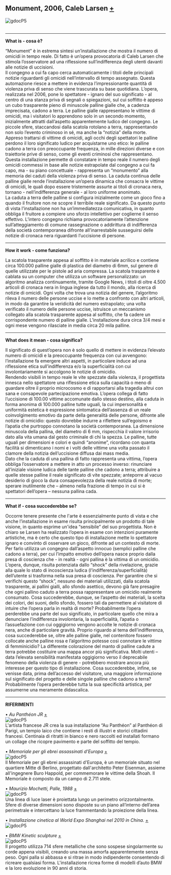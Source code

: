 ## Monument, 2006, Caleb Larsen [+](http://www.siusoon.net/dat/2008/10/08/inspiring-work-monument-if-it-bleeds-it-leads-2006-by-caleb-larsen/)
![gdocP5](http://i.imgur.com/TMwsA2c.jpg)<br><br>

***

**What is - cosa è?**     
     
 “Monument” è in estrema sintesi un’installazione che mostra il numero di omicidi in tempo reale. Di fatto è un’opera provocatoria di Caleb Larsen che stimola l’osservatore ad una riflessione sull’indifferenza degli utenti davanti alle notizie di uccisioni.  
Il congegno a cui fa capo cerca automaticamente i titoli delle principali notizie riguardanti gli omicidi nell’intervallo di tempo assegnato. Questa automazione riesce a mettere in evidenza l’impressionante quantità di violenza priva di senso che viene trascurata su base quotidiana.
L’opera, realizzata nel 2006, pone lo spettatore - ignaro del suo significato - al centro di una stanza priva di segnali o spiegazioni, sul cui soffitto è appeso un cubo trasparente pieno di minuscole palline gialle che, a cadenza imprecisata, cadono a terra. 
Le palline gialle rappresentano le vittime di omicidi, ma i visitatori lo apprendono solo in un secondo momento, inizialmente attratti dall’aspetto apparentemente ludico del congegno. Le piccole sfere, staccandosi dalla scatola rotolano a terra, rappresentando non solo l’evento criminoso in sé, ma anche la “notizia” della morte. 
Appreso trattarsi di vittime di omicidi, agli occhi degli spettatori le palline perdono il loro significato ludico per acquistarne uno etico: le palline cadono a terra con preoccupante frequenza, in mille direzioni diverse e con traiettorie prive di senso, come gli eventi criminosi che rappresentano. 
Questa installazione permette di constatare in tempo reale il numero degli omicidi commessi in base alle notizie estrapolate dal congegno a cui fa capo, ma - su piano concettuale - rappresenta un “monumento” alla memoria dei caduti della violenza priva di senso. 
La caduta continua delle palline gialle rende l’installazione un’opera dinamica che consacra le vittime di omicidi, le quali dopo essere tristemente assurte ai titoli di cronaca nera, tornano - nell’indifferenza generale - al loro uniforme anonimato.  
La caduta a terra delle palline si configura inizialmente come un gioco fino a quando il fruitore non ne scopre il terribile reale significato. Da questo punto di vista l'installazione non ha un’immediatezza comunicativa, in quanto obbliga il fruitore a compiere uno sforzo intellettivo per coglierne il senso effettivo.
L’intero congegno richiama provocatoriamente l’attenzione sull’atteggiamento di comune rassegnazione o addirittura di indifferenza della società contemporanea difronte all’inarrestabile susseguirsi delle notizie di cronaca nera riguardanti l’uccisione di persone.
 

***

**How it work - come funziona?**   
      
La scatola trasparente appesa al soffitto è in materiale acrilico e contiene circa 100.000 palline gialle di plastica del diametro di 6mm, sul genere di quelle utilizzate per le pistole ad aria compressa. 
La scatola trasparente è cablata su un computer che utilizza un software personalizzato: un algoritmo analizza continuamente, tramite Google News, i titoli di oltre 4.500 articoli di cronaca nera in lingua inglese da tutto il mondo, alla ricerca di notizie di omicidi. Ogni volta che trova una notizia del genere, l’algoritmo rileva il numero delle persone uccise e lo mette a confronto con altri articoli, in modo da garantire la veridicità del numero estrapolato; una volta verificato il numero delle persone uccise, istruisce un meccanismo collegato alla scatola trasparente appesa al soffitto, che fa cadere un corrispondente numero di palline gialle. L’installazione dura circa 3/4 mesi e ogni mese vengono rilasciate in media circa 20 mila palline.
  
***      

**What does it mean - cosa significa?**   

Il significato di quest’opera non è solo quello di mettere in evidenza l’elevato numero di omicidi e la preoccupante frequenza con cui avvengono: l’installazione fa emergere altri aspetti, in particolare induce ad una riflessione etica sull’indifferenza e/o la superficialità con cui involontariamente si accolgono le notizie di omicidio.  
Rendendo visibili in tempo reale le vite spezzate dalla violenza, il progettista innesca nello spettatore una riflessione etica sulla capacità o meno di guardare oltre il proprio microcosmo e di rapportarsi alla tragedia altrui con sana e consapevole partecipazione emotiva. 
L’opera collega di fatto l’uccisione di 100.00 vittime accomunate dallo stesso destino, alla caduta in forma anonima di 100.000 palline tutte uguali, la cui impersonalità e uniformità estetica è espressione sintomatica dell’assenza di un reale coinvolgimento emotivo da parte della generalità delle persone, difronte alle notizie di omicidio: questo dovrebbe indurre a riflettere sull’egoismo e l’apatia che purtroppo connotano la società contemporanea. 
La dimensione minuscola della pallina, del diametro di 6 mm, rispecchia il valore irrisorio dato alla vita umana dal gesto criminale di chi la spezza. Le palline, tutte uguali per dimensioni e colori e quindi “anonime”, ricordano con quanta facilità si dimenticano i nomi e i volti delle vittime una volta passato il clamore della notizia dell’uccisione diffusa dai mass media.  
Dato che la caduta di una pallina di fatto rappresenta una vittima, l’opera obbliga l’osservatore a mettere in atto un processo inverso: rinunciare all’iniziale visione ludica delle tante palline che cadono a terra; attribuire a quelle stesse palline il reale significato di vite spezzate; anteporre al vacuo desiderio di gioco la dura consapevolezza della reale notizia di morte; sperare inutilmente che – almeno nella frazione di tempo in cui si è spettatori dell’opera – nessuna pallina cada.


***
     
**What if - cosa succederebbe se?**   
    
Occorre tenere presente che l'arte è essenzialmente punto di vista e che anche l’installazione in esame risulta principalmente un prodotto di tale visione, in quanto esprime un'idea “sensibile” del suo progettista. 
Non è chiaro se Larsen ha realizzato l’opera in esame con intenzioni puramente artistiche, ma è certo che questo tipo di installazione mette lo spettatore ignaro e convinto di osservare un gioco, difronte ad un contesto di morte. Per farlo utilizza un congegno dall’aspetto innocuo (semplici palline che cadono a terra), per cui l’impatto emotivo dell’opera nasce proprio dalla presa di coscienza che - in realtà - ogni pallina è la vittima di un omicidio. 
L’opera, dunque, risulta potenziata dallo “shock” della rivelazione, grazie alla quale lo stato di incoscienza ludica (l’indifferenza/superficialità) dell’utente si trasforma nella sua presa di coscienza. Per garantire che si verifichi questo “shock”, nessuno dei materiali utilizzati, dalla scatola trasparente, ai pallini gialli, allo sfondo asettico, devono già fare presagire che ogni pallino caduto a terra possa rappresentare un omicidio realmente consumato.
Cosa succederebbe, dunque, se l’aspetto dei materiali, la scelta dei colori, dei suoni, dello sfondo, fossero tali da permettere al visitatore di intuire che l’opera parla in realtà di morte? Probabilmente l’opera perderebbe una parte del suo significato, in particolare quello che mira a denunciare l’indifferenza involontaria, la superficialità, l’apatia o l’assuefazione con cui oggigiorno vengono accolte le notizie di cronaca nera, anche di particolare gravità.
Proprio riguardo al tema dell’indifferenza, cosa succederebbe se, oltre alle palline gialle, nel contenitore fossero collocate anche palline rosa e l’algoritmo potesse così connotare le vittime di femminicidio?  La differente colorazione del manto di palline cadute a terra potrebbe costituire una mappa ancor più significativa. Molti utenti – data l’elevata sensibilità manifestata oggigiorno verso il deprecabile fenomeno della violenza di genere - potrebbero mostrare ancora più interesse per questo tipo di installazione.
Cosa succederebbe, infine, se venisse data, prima dell’accesso del visitatore, una maggiore informazione sul significato del progetto e delle singole palline che cadono a terra? Probabilmente l’opera perderebbe tutta la sua specificità artistica, per assumerne una meramente didascalica. 
 


------------

**RIFERIMENTI**
     
•	*Au Panthéon  JR* [+](http://www.jr-art.net/projects/inside-out-au-pantheon)<br>
![gdocP5](http://i.imgur.com/fck1fyo.jpg)<br>
L'artista francese JR crea la sua installazione “Au Panthéon” al Panthéon di Parigi, un tempio laico che contiene i resti di illustri
e storici cittadini francesi. Centinaia di ritratti in bianco e nero raccolti ed installati formano un collage che ricopre pavimento e parte del soffitto del tempio. 
    
 
•	*Memoriale per gli ebrei assassinati d'Europa* [+](https://it.wikipedia.org/wiki/Memoriale_per_gli_ebrei_assassinati_d%27Europa)<br> 
![gdocP5](http://i.imgur.com/SNf8W0U.jpg)<br>
 Il Memoriale per gli ebrei assassinati d'Europa, è un memoriale situato nel quartiere Mitte di Berlino, progettato dall'architetto Peter Eisenman, assieme all'ingegnere Buro Happold, per commemorare le vittime della Shoah. Il Memoriale è composto da un campo di 2.711 stele.


•	*Maurizio Mochetti, Palle, 1988* [+](http://www.mauriziomochetti.it/portfolio/palle/)<br>
![gdocP5](http://i.imgur.com/ZPiLi0N.jpg)<br>
Una linea di luce laser è proiettata lungo un perimetro orizzontalmente. Sfere di diverse dimensioni sono disposte su un piano all’interno dell’area perimetrale e intercettano la luce frammentando la proiezione della linea.



•	*Installazione cinetica al World Expo Shanghai nel 2010 in China.* [+](http://www.notcot.org/post/34651/Video-of-FTSIs-Ball-Grid-Array-kinetic-installation-in-/)<br>
![gdocP5](http://i.imgur.com/GfPpGwJ.jpg)<br>



•	*BMW Kinetic sculpture* [+](http://www.coolhunting.com/culture/bmw-kinetic-scu)<br>
![gdocP5](http://i.imgur.com/hFhPk3J.jpg)<br>
Il progetto utilizza 714 sfere metalliche che sono sospese singolarmente su corde appena visibili, creando una massa amorfa apparentemente senza peso. Ogni palla si abbassa e si ritrae in modo indipendente consentendo di ricreare qualsiasi forma. L'installazione ricrea forme di modelli d’auto BMW e la loro evoluzione in 90 anni di storia. 
